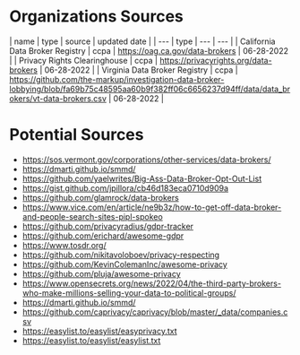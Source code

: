 # Organizations Sources

| name | type | source | updated date |
| --- | type |  --- | --- |
| California Data Broker Registry | ccpa | https://oag.ca.gov/data-brokers | 06-28-2022 |
| Privacy Rights Clearinghouse | ccpa | https://privacyrights.org/data-brokers | 06-28-2022 |
| Virginia Data Broker Registry | ccpa | https://github.com/the-markup/investigation-data-broker-lobbying/blob/fa69b75c48595aa60b9f382ff06c6656237d94ff/data/data_brokers/vt-data-brokers.csv | 06-28-2022 |


# Potential Sources
- https://sos.vermont.gov/corporations/other-services/data-brokers/
- https://dmarti.github.io/smmd/
- https://github.com/yaelwrites/Big-Ass-Data-Broker-Opt-Out-List
- https://gist.github.com/jpillora/cb46d183eca0710d909a
- https://github.com/glamrock/data-brokers
- https://www.vice.com/en/article/ne9b3z/how-to-get-off-data-broker-and-people-search-sites-pipl-spokeo
- https://github.com/privacyradius/gdpr-tracker
- https://github.com/erichard/awesome-gdpr
- https://www.tosdr.org/
- https://github.com/nikitavoloboev/privacy-respecting
- https://github.com/KevinColemanInc/awesome-privacy
- https://github.com/pluja/awesome-privacy
- https://www.opensecrets.org/news/2022/04/the-third-party-brokers-who-make-millions-selling-your-data-to-political-groups/
- https://dmarti.github.io/smmd/
- https://github.com/caprivacy/caprivacy/blob/master/_data/companies.csv
- https://easylist.to/easylist/easyprivacy.txt
- https://easylist.to/easylist/easylist.txt
